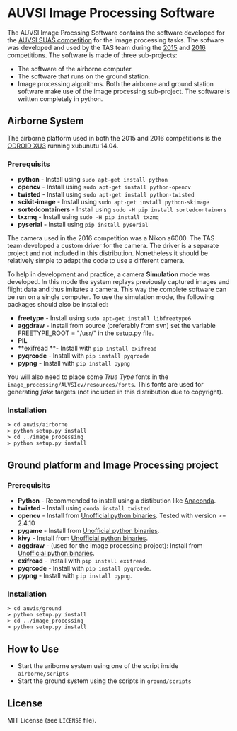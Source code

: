 # AUVSI Image Processing Software

The AUVSI Image Procssing Software contains the software developed for the
[AUVSI SUAS competition](http://www.auvsi-suas.org/) for the image processing
tasks.
The sofware was developed and used by the TAS team during the
[2015](http://www.auvsi-suas.org/competitions/2015/) and 
[2016](http://www.auvsi-suas.org/competitions/2016/) competitions.
The software is made of three sub-projects:
- The software of the airborne computer.
- The software that runs on the ground station.
- Image processing algorithms.
Both the airborne and ground station software make use of the image processing
sub-project.
The software is written completely in python.

## Airborne System

The airborne platform used in both the 2015 and 2016 competitions is the
[ODROID XU3](http://www.hardkernel.com/main/products/prdt_info.php?g_code=G140448267127)
running xubunutu 14.04.

### Prerequisits

* **python** - Install using ```sudo apt-get install python```
* **opencv** - Install using ```sudo apt-get install python-opencv```
* **twisted** - Install using ```sudo apt-get install python-twisted```
* **scikit-image** - Install using ```sudo apt-get install python-skimage```
* **sortedcontainers** - Install using ```sudo -H pip install sortedcontainers```
* **txzmq** - Install using ```sudo -H pip install txzmq```
* **pyserial** - Install using ```pip install pyserial```

The camera used in the 2016 competition was a Nikon a6000. The TAS team
developed a custom driver for the camera. The driver is a separate
project and not included in this distribution. Nonetheless it should be
relatively simple to adapt the code to use a different camera.

To help in development and practice, a camera **Simulation** mode was developed.
In this mode the system replays previously captured images and flight data and
thus imitates a camera. This way the complete software can be run on a
single computer.
To use the simulation mode, the following packages should also be
installed:

* **freetype** - Install using ```sudo apt-get install libfreetype6```
* **aggdraw** - Install from source (preferably from svn) set the
  variable FREETYPE_ROOT = "/usr/" in the setup.py file.
* **PIL**
* **exifread **- Install with ```pip install exifread```
* **pyqrcode** - Install with ```pip install pyqrcode```
* **pypng** - Install with ```pip install pypng```

You will also need to place some *True Type* fonts in the
```image_processing/AUVSIcv/resources/fonts```. This fonts are used for
generating *fake* targets (not included in this distribution due to copyright).

### Installation

    > cd auvis/airborne
    > python setup.py install
    > cd ../image_processing
    > python setup.py install

## Ground platform and Image Processing project

### Prerequisits

* **Python** - Recommended to install using a distibution like
  [Anaconda](https://www.continuum.io/downloads).
* **twisted** - Install using ```conda install twisted```
* **opencv** - Install from [Unofficial python binaries](http://www.lfd.uci.edu/~gohlke/pythonlibs/).
  Tested with version >= 2.4.10
* **pygame** - Install from [Unofficial python binaries](http://www.lfd.uci.edu/~gohlke/pythonlibs/).
* **kivy** - Install from [Unofficial python binaries](http://www.lfd.uci.edu/~gohlke/pythonlibs/).
* **aggdraw** - (used for the image processing project):
  Install from [Unofficial python binaries](http://www.lfd.uci.edu/~gohlke/pythonlibs/).
* **exifread** - Install with ```pip install exifread```.
* **pyqrcode** - Install with ```pip install pyqrcode```.
* **pypng** - Install with ```pip install pypng```.

### Installation

    > cd auvis/ground
    > python setup.py install
    > cd ../image_processing
    > python setup.py install

## How to Use

* Start the ariborne system using one of the script inside
  ```airborne/scripts```
* Start the ground system using the scripts in ```ground/scripts```

## License

MIT License (see `LICENSE` file).